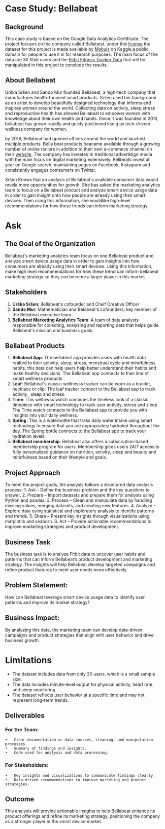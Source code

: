 # Case Study: Bellabeat

## Background
This case study is based on the Google Data Analytics Certificate. The project focuses on the company called Bellabeat. under this [license](https://creativecommons.org/publicdomain/zero/1.0/) the dataset for this project is made available by [Mobuis](https://www.kaggle.com/arashnic) on Kaggle,a public domain for people to use it in for research purposes. The main focus of the data are 30 fitbit users and the [Fitbit Fitness Tracker Data](https://www.kaggle.com/datasets/arashnic/fitbit) that will be manipulated in this project to conclude the results. 

## About Bellabeat
Urška Sršen and Sando Mur founded Bellabeat, a high-tech company that manufactures health-focused smart products. Sršen used her background as an artist to develop beautifully designed technology that informs and inspires women around the world. Collecting data on activity, sleep,stress and reproductive health has allowed Bellabeat to empower women with knowledge about their own health and habits. Since it was founded in 2013, bellabeat has grown rapidly and quicly positioned itselg as tech-drivem wellness company for women.

by 2016, Bellabeat had opened offices around the world and lauched multiple products. Bella beat products beacame available through a growing number of online rtailers in addition to their own e-commece channel on their [website](https://bellabeat.com). The company has invested in traditional advertisign media with the main focus on digital marketing extensively. Bellbeats invest all year on Google search, maintaining pages on Facebook, Instagram and consistently engages comsumers on Twitter. 

Sršen Knows that an analysis of Bellabeat's available consumer data would revela more opportunities for growth. She has asked the marketing analytics team to focus on a Bellabeat product and analyze smart device usage data in order to gain insight onto how people are already using their smart devices. Then using this information, she wouldlike high-level recommendations for how these trends can inform marketing strategy.

# Ask
## The Goal of the Organization
Bellabeat's marketing analytics team focus on one Bellabeat product and analyze smart device usage data in order to gain insights into how consumers are already using their smart devices. Using this information, make high level recommendations for how these trend can inform bellabeat marketing strategy so they can become a larger player in this market.

## Stakeholders
1. **Urška Sršen**: Bellabeat's cofounder and Cheif Creative Officer
2. **Sando Mur**: Mathematician and Belabeat's cofounders; key member of the Bellabeat executive team. 
3. **Bellabeat Marketing Analytics Team**: A team of data analysts responsible for collecting, analyzing and reporting data that helps guide Bellabeat's mission and business goals. 

## Bellabeat Products
1. **Bellabeat App**: The bellabeat app provides users with health data realted to their activity, sleep, stress, menstrual cycle and mindfulness habits. this data can help users help better understand their habits and make healthy decisions. The Bellabeat app connects to their line of smart wellness products
2. **Leaf**: Bellabeat's classic wellnesss tracker can be worn as a braclet, necklace or clip. The leaf tracker connect to the Bellabeat app to track activity , sleep and stress.
3. **Time**: This wellnwss watch combines the timeless look of a classic timepiece with smart technology to track user activity, stress and sleep. The Time watch connects to the Bellabeat app to provide you with insights into your daily wellness. 
4. **Spring**: This is a waterbottle that traks daily water intake using smart technology to ensure that you are appropriately hydrated throughout the day. The Spring bottle connects to the Bellabeat app to track your hydration levels. 
5. **Bellabeat membership**: Bellabeat also offers a subscription-based membership program for users. Membership gices users 24/7 access to fully personalized guidance on nutrition, activity, sleep and beauty and mindfulness based on their lifestyle and goals. 

## Project Approach

To meet the project goals, the analysis follows a structured data analysis process:
	1.	Ask – Define the business problem and the key questions to answer.
	2.	Prepare – Import datasets and prepare them for analysis using Python and pandas.
	3.	Process – Clean and manipulate data by handling missing values, merging datasets, and creating new features.
	4.	Analyze – Explore data using statistical and exploratory analysis to identify patterns and trends.
	5.	Share – Present key insights through visualizations using matplotlib and seaborn.
	6.	Act – Provide actionable recommendations to improve marketing strategies and product development.


## Business Task

The business task is to analyze Fitbit data to uncover user habits and patterns that can inform Bellabeat’s product development and marketing strategy. The insights will help Bellabeat develop targeted campaigns and refine product features to meet user needs more effectively.

## Problem Statement:

How can Bellabeat leverage smart device usage data to identify user patterns and improve its market strategy?

## Business Impact:

By analyzing this data, the marketing team can develop data-driven campaigns and product strategies that align with user behavior and drive business growth.


# Limitations
* The dataset includes data from only 30 users, which is a small sample size.
* The data includes minute-level output for physical activity, heart rate, and sleep monitoring.
* The dataset reflects user behavior at a specific time and may not represent long-term trends.

## Deliverables

### For the Team:
	•	Clear documentation on data sources, cleaning, and manipulation processes.
	•	Summary of findings and insights.
	•	Code used for analysis and data processing.

### For Stakeholders:
	•	Key insights and visualizations to communicate findings clearly.
	•	Data-driven recommendations to improve marketing and product strategies.

## Outcome

This analysis will provide actionable insights to help Bellabeat enhance its product offerings and refine its marketing strategy, positioning the company as a stronger player in the smart device market.
